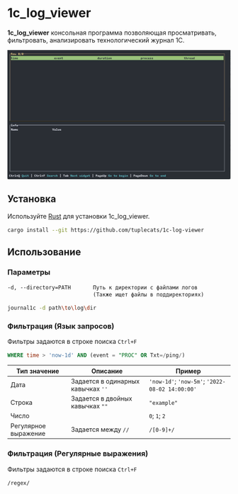 # 1c_log_viewer

**1c_log_viewer** консольная программа позволяющая просматривать, фильтровать, анализировать
технологический журнал 1С.

![](images/example.gif)

## Установка

Используйте [Rust](https://www.rust-lang.org/tools/install) для установки 1c_log_viewer.

```bash
cargo install --git https://github.com/tuplecats/1c-log-viewer
```

## Использование

### Параметры
````
-d, --directory=PATH       Путь к директории с файлами логов 
                           (Также ищет файлы в поддиректориях)
````

````bash
journal1c -d path\to\log\dir
````

### Фильтрация (Язык запросов)

Фильтры задаются в строке поиска `Ctrl+F`

```sql
WHERE time > 'now-1d' AND (event = "PROC" OR Txt=/ping/)
```
| Тип значение         | Описание                           | Пример                                          |
|----------------------|------------------------------------|-------------------------------------------------|
| Дата                 | Задается в одинарных кавычках `''` | `'now-1d'`; `'now-5m'`; `'2022-08-02 14:00:00'` |
| Строка               | Задается в двойных кавычках `""`   | `"example"`                                     |
| Число                |                                    | `0`; `1`; `2`                                   |
 | Регулярное выражение | Задается между `//`                | `/[0-9]+/`                                      |

### Фильтрация (Регулярные выражения)

Фильтры задаются в строке поиска `Ctrl+F`

```
/regex/
```